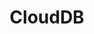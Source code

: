 ---
title: CloudDB
slug: clouddb
excerpt: Holen Sie sich Ihre Datenbanken mit nur wenigen Klicks. OVHcloud übernimmt den Rest
order: 11
---